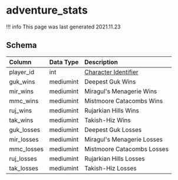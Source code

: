 # adventure_stats

!!! info
	This page was last generated 2021.11.23

## Schema
| Column | Data Type | Description |
| :--- | :--- | :--- |
| player_id | int | [Character Identifier](../../schema/characters/character_data.md) |
| guk_wins | mediumint | Deepest Guk Wins |
| mir_wins | mediumint | Miragul's Menagerie Wins |
| mmc_wins | mediumint | Mistmoore Catacombs Wins |
| ruj_wins | mediumint | Rujarkian Hills Wins |
| tak_wins | mediumint | Takish-Hiz Wins |
| guk_losses | mediumint | Deepest Guk Losses |
| mir_losses | mediumint | Miragul's Menagerie Losses |
| mmc_losses | mediumint | Mistmoore Catacombs Losses |
| ruj_losses | mediumint | Rujarkian Hills Losses |
| tak_losses | mediumint | Takish-Hiz Losses |

